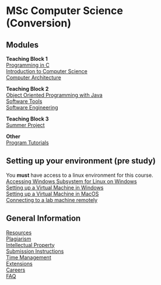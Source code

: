 # MSc Computer Science (Conversion)

## Modules

**Teaching Block 1**  
[Programming in C](https://cs-uob.github.io/PGT/TB1/Programming%20in%20C)  
[Introduction to Computer Science](https://cs-uob.github.io/PGT/TB1/Intro2CS)  
[Computer Architecture](https://cs-uob.github.io/PGT/TB1/Comp-Arch)  

**Teaching Block 2**  
[Object Oriented Programming with Java](https://cs-uob.github.io/PGT/TB2/java)  
[Software Tools](https://cs-uob.github.io/PGT/TB2/Software-Tools)  
[Software Engineering](https://cs-uob.github.io/PGT/TB2/Software-Engineering)

**Teaching Block 3**  
[Summer Project](https://cs-uob.github.io/PGT/Summer/Summer-Project)

**Other**  
[Program Tutorials](https://cs-uob.github.io/PGT/Programme-Tutorials/Programme-Tutorials)

## Setting up your environment (pre study)  
You **must** have access to a linux environment for this course.  
[Accessing Windows Subsystem for Linux on Windows](https://cs-uob.github.io/PGT/Setup/WSL)  
[Setting up a Virtual Machine in Windows](https://cs-uob.github.io/PGT/Setup/WindowsVM)  
[Setting up a Virtual Machine in MacOS](https://cs-uob.github.io/PGT/Setup/MacVM)  
[Connecting to a lab machine remotely](https://cs-uob.github.io/PGT/Setup/x2go)

## General Information  
[Resources](https://cs-uob.github.io/PGT/General-Info/Resources)  
[Plagiarism](https://cs-uob.github.io/PGT/General-Info/Plagiarism)  
[Intellectual Property](https://cs-uob.github.io/PGT/General-Info/IP)  
[Submission Instructions]()  
[Time Management](https://cs-uob.github.io/PGT/General-Info/Time-Management)  
[Extensions](https://cs-uob.github.io/PGT/General-Info/Extensions)  
[Careers](https://cs-uob.github.io/PGT/General-Info/Careers)  
[FAQ](https://cs-uob.github.io/PGT/General-Info/FAQ)

